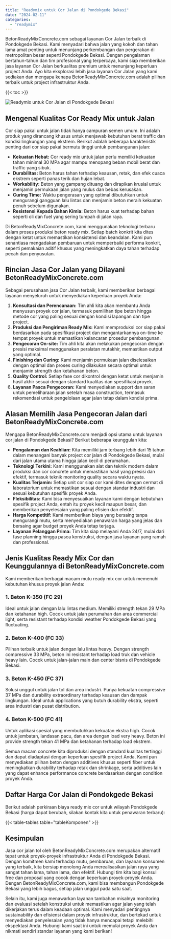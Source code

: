```yaml
---
title: "Readymix untuk Cor Jalan di Pondokgede Bekasi"
date: "2024-02-11"
categories: 
  - "readymix"
---
```


BetonReadyMixConcrete.com sebagai layanan Cor Jalan terbaik di Pondokgede Bekasi. Kami menyadari bahwa jalan yang kokoh dan tahan lama amat penting untuk menunjang perkembangan dan pergerakan di metropolitan besar seperti Pondokgede Bekasi. Dengan pengalaman bertahun-tahun dan tim profesional yang terpercaya, kami siap memberikan jasa layanan Cor Jalan berkualitas premium untuk menunjang keperluan project Anda. Ayo kita eksplorasi lebih jasa layanan Cor Jalan yang kami sediakan dan mengapa kenapa BetonReadyMixConcrete.com adalah pilihan terbaik untuk project infrastruktur Anda.

{{< toc >}}

![Readymix untuk Cor Jalan di Pondokgede Bekasi](https://betoncor8.github.io/cor/harga-beton-readymix-concrete%20(26).png)

## Mengenal Kualitas Cor Ready Mix untuk Jalan

Cor siap pakai untuk jalan tidak hanya campuran semen umum. Ini adalah produk yang dirancang khusus untuk menjawab kebutuhan berat traffic dan kondisi lingkungan yang ekstrem. Berikut adalah beberapa karakteristik penting dari cor siap pakai bermutu tinggi untuk pembangunan jalan:

- **Kekuatan Hebat:** Cor ready mix untuk jalan perlu memiliki kekuatan tahan minimal 30 MPa agar mampu menopang beban mobil berat dan traffic yang sibuk.
- **Durabilitas:** Beton harus tahan terhadap keausan, retak, dan efek cuaca ekstrem seperti panas terik dan hujan lebat.
- **Workability:** Beton yang gampang dituang dan dirapikan krusial untuk menjamin permukaan jalan yang mulus dan bebas kerusakan.
- **Curing Time:** Waktu pengerasan yang optimal dibutuhkan untuk mengurangi gangguan lalu lintas dan menjamin beton meraih kekuatan penuh sebelum digunakan.
- **Resistensi Kepada Bahan Kimia:** Beton harus kuat terhadap bahan seperti oli dan fuel yang sering tumpah di jalan raya.

Di BetonReadyMixConcrete.com, kami menggunakan teknologi terbaru dalam proses produksi beton ready mix. Setiap batch konkrit kita dites dengan ketat untuk memastikan konsistensi dan keandalan. Kami pun senantiasa mengadakan pembaruan untuk memperbaiki performa konkrit, seperti pemakaian aditif khusus yang meningkatkan daya tahan terhadap pecah dan penyusutan.

## Rincian Jasa Cor Jalan yang Dilayani BetonReadyMixConcrete.com

Sebagai perusahaan jasa Cor Jalan terbaik, kami memberikan berbagai layanan menyeluruh untuk menyediakan keperluan proyek Anda:

1. **Konsultasi dan Perencanaan:** Tim ahli kita akan membantu Anda menyusun proyek cor jalan, termasuk pemilihan tipe beton hingga metode cor yang paling sesuai dengan kondisi lapangan dan tipe project.
2. **Produksi dan Pengiriman Ready Mix:** Kami memproduksi cor siap pakai berdasarkan pada spesifikasi project dan mengantarkannya on-time ke tempat proyek untuk memastikan kelancaran prosedur pembangunan.
3. **Pengecoran On-site:** Tim ahli kita akan melakukan pengecoran dengan presisi maksimal menggunakan peralatan mutakhir, memastikan output yang optimal.
4. **Finishing dan Curing:** Kami menjamin permukaan jalan diselesaikan dengan optimal dan proses curing dilakukan secara optimal untuk menjamin strength dan ketahanan beton.
5. **Quality Control:** Setiap fase cor dikontrol dengan ketat untuk menjamin hasil akhir sesuai dengan standard kualitas dan spesifikasi proyek.
6. **Layanan Pasca Pengecoran:** Kami menyediakan support dan saran untuk pemeliharaan jalan setelah masa construction, termasuk rekomendasi untuk pengelolaan agar jalan tetap dalam kondisi prima.

## Alasan Memilih Jasa Pengecoran Jalan dari BetonReadyMixConcrete.com

Mengapa BetonReadyMixConcrete.com menjadi opsi utama untuk layanan cor jalan di Pondokgede Bekasi? Berikut beberapa keunggulan kita:

- **Pengalaman dan Keahlian:** Kita memiliki jam terbang lebih dari 15 tahun dalam menangani banyak project cor jalan di Pondokgede Bekasi, mulai dari jalan utama utama hingga jalan kecil di perumahan.
- **Teknologi Terkini:** Kami menggunakan alat dan teknik modern dalam produksi dan cor concrete untuk memastikan hasil yang presisi dan efektif, termasuk teknik monitoring quality secara waktu nyata.
- **Kualitas Terjamin:** Setiap unit cor siap cor kami dites dengan cermat di laboratorium untuk memastikan sesuai dengan standar industri dan sesuai kebutuhan spesifik proyek Anda.
- **Fleksibilitas:** Kami bisa menyesuaikan layanan kami dengan kebutuhan spesifik project Anda, entah itu proyek kecil maupun besar, dan memberikan penyelesaian yang paling efisien dan efektif.
- **Harga Kompetitif:** Kami memberikan biaya yang bersaing tanpa mengurangi mutu, serta menyediakan penawaran harga yang jelas dan bersaing agar budget proyek Anda tetap terjaga.
- **Layanan Pelanggan Prima:** Tim kita siap melayani Anda 24/7, mulai dari fase planning hingga pasca konstruksi, dengan jasa layanan yang ramah dan professional.

## Jenis Kualitas Ready Mix Cor dan Keunggulannya di BetonReadyMixConcrete.com

Kami memberikan berbagai macam mutu ready mix cor untuk memenuhi kebutuhan khusus proyek jalan Anda:

### 1\. Beton K-350 (FC 29)

Ideal untuk jalan dengan lalu lintas medium. Memiliki strength tekan 29 MPa dan ketahanan high. Cocok untuk jalan perumahan dan area commercial light, serta resistant terhadap kondisi weather Pondokgede Bekasi yang fluctuating.

### 2\. Beton K-400 (FC 33)

Pilihan terbaik untuk jalan dengan lalu lintas heavy. Dengan strength compressive 33 MPa, beton ini resistant terhadap load truk dan vehicle heavy lain. Cocok untuk jalan-jalan main dan center bisnis di Pondokgede Bekasi.

### 3\. Beton K-450 (FC 37)

Solusi unggul untuk jalan tol dan area industri. Punya kekuatan compressive 37 MPa dan durability extraordinary terhadap keausan dan dampak lingkungan. Ideal untuk applications yang butuh durability ekstra, seperti area industri dan pusat distribution.

### 4\. Beton K-500 (FC 41)

Untuk aplikasi spesial yang membutuhkan kekuatan ekstra high. Cocok untuk jembatan, landasan pacu, dan area dengan load very heavy. Beton ini provide strength tekan 41 MPa dan ketahanan terhadap load ekstrem.

Semua macam concrete kita diproduksi dengan standard kualitas tertinggi dan dapat diadaptasi dengan keperluan spesifik project Anda. Kami pun menyediakan pilihan beton dengan additives khusus seperti fiber untuk meningkatkan durability terhadap retak dan shrinkage, serta additives lain yang dapat enhance performance concrete berdasarkan dengan condition proyek Anda.

## Daftar Harga Cor Jalan di Pondokgede Bekasi

Berikut adalah perkiraan biaya ready mix cor untuk wilayah Pondokgede Bekasi (harga dapat berubah, silakan kontak kita untuk penawaran terbaru):

{{< table-tables table="tableKomponen" >}}

## Kesimpulan

Jasa cor jalan tol oleh BetonReadyMixConcrete.com merupakan alternatif tepat untuk proyek-proyek infrastruktur Anda di Pondokgede Bekasi. Dengan komitmen kami terhadap mutu, pembaruan, dan layanan konsumen yang terbaik, kita bersiap menolong Anda merealisasikan jalan raya yang sangat tahan lama, tahan lama, dan efektif. Hubungi tim kita bagi konsul free dan proposal yang cocok dengan keperluan proyek-proyek Anda. Dengan BetonReadyMixConcrete.com, kami bisa membangun Pondokgede Bekasi yang lebih bagus, setiap jalan unggul pada satu saat.

Selain itu, kami juga menawarkan layanan tambahan misalnya monitoring dan evaluasi setelah konstruksi untuk memastikan agar jalan yang telah dikerjakan terus dalam keadaan optimal. Kami menyadari pentingnya sustainability dan efisiensi dalam proyek infrastruktur, dan bertekad untuk menyediakan penyelesaian yang tidak hanya mencapai tetapi melebihi ekspektasi Anda. Hubungi kami saat ini untuk memulai proyek Anda dan nikmati sendiri standar layanan yang kami berikan!
